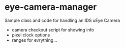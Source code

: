 # eye-camera-manager
Sample class and code for handling an IDS uEye Camera

- camera checkout script for showing info
- pixel clock options
- ranges for evrything...
